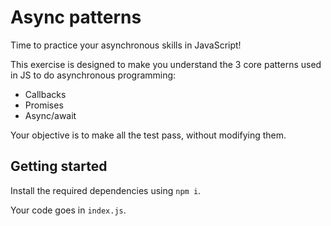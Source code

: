 # Async patterns

Time to practice your asynchronous skills in JavaScript!

This exercise is designed to make you understand the 3 core patterns used in JS to do asynchronous programming:

- Callbacks
- Promises
- Async/await

Your objective is to make all the test pass, without modifying them.

## Getting started

Install the required dependencies using `npm i`.

Your code goes in `index.js`.
